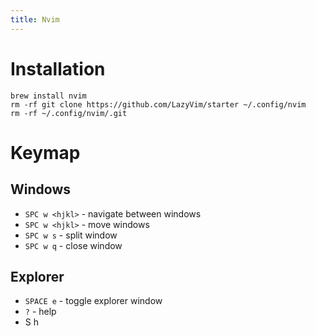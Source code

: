 ```yaml
---
title: Nvim
---
```

# Installation
```
brew install nvim
rm -rf git clone https://github.com/LazyVim/starter ~/.config/nvim
rm -rf ~/.config/nvim/.git
```

# Keymap

## Windows
- `SPC w <hjkl>` - navigate between windows
- `SPC w <hjkl>` - move windows
- `SPC w s` - split window
- `SPC w q` - close window

## Explorer
- `SPACE e` - toggle explorer window
- `?` - help
- S h
